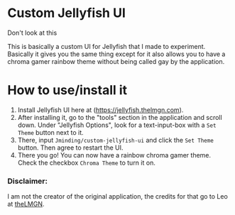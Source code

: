 # Custom Jellyfish UI
Don't look at this

This is basically a custom UI for Jellyfish that I made to experiment.  Basically it gives you the same thing except for it also allows you to have a chroma gamer rainbow theme without being called gay by the application.

# How to use/install it
1. Install Jellyfish UI here at (https://jellyfish.thelmgn.com).
2. After installing it, go to the "tools" section in the application and scroll down.  Under "Jellyfish Options", look for a text-input-box with a `Set Theme` button next to it.
3. There, input `Jminding/custom-jellyfish-ui` and click the `Set Theme` button.  Then agree to restart the UI.
4. There you go!  You can now have a rainbow chroma gamer theme.  Check the checkbox `Chroma Theme` to turn it on.

### Disclaimer:
I am not the creator of the original application, the credits for that go to Leo at [theLMGN](https://thelmgn.com).
